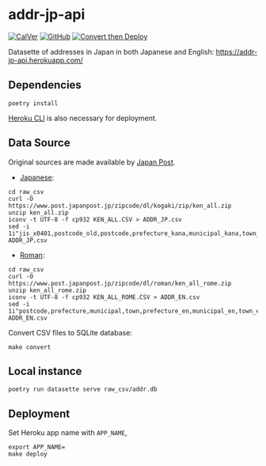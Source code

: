 # addr-jp-api

[![CalVer](https://img.shields.io/badge/calver-YYYY.0M.0D-22bfda.svg)](https://calver.org/)
[![GitHub](https://img.shields.io/github/license/shihanng/addr-jp-api)](https://github.com/shihanng/addr-jp-api/blob/main/LICENSE)
[![Convert then Deploy](https://github.com/shihanng/addr-jp-api/workflows/Convert%20then%20Deploy/badge.svg)](https://github.com/shihanng/addr-jp-api/actions?query=workflow%3A%22Convert+then+Deploy%22)

Datasette of addresses in Japan in both Japanese and English: <https://addr-jp-api.herokuapp.com/>

## Dependencies

```console
poetry install
```

[Heroku CLI](https://devcenter.heroku.com/articles/heroku-cli) is also necessary for deployment.

## Data Source

Original sources are made available by [Japan Post](https://www.post.japanpost.jp/).

- [Japanese](https://www.post.japanpost.jp/zipcode/dl/kogaki-zip.html):

```console
cd raw_csv
curl -O https://www.post.japanpost.jp/zipcode/dl/kogaki/zip/ken_all.zip
unzip ken_all.zip
iconv -t UTF-8 -f cp932 KEN_ALL.CSV > ADDR_JP.csv
sed -i 1i"jis_x0401,postcode_old,postcode,prefecture_kana,municipal_kana,town_kana,prefecture,municipal,town,has_multi_postcode,koaza,has_chome,shared_postcode,updated,updated_reason" ADDR_JP.csv
```

- [Roman](https://www.post.japanpost.jp/zipcode/dl/roman-zip.html):

```console
cd raw_csv
curl -O https://www.post.japanpost.jp/zipcode/dl/roman/ken_all_rome.zip
unzip ken_all_rome.zip
iconv -t UTF-8 -f cp932 KEN_ALL_ROME.CSV > ADDR_EN.csv
sed -i 1i"postcode,prefecture,municipal,town,prefecture_en,municipal_en,town_en" ADDR_EN.csv
```

Convert CSV files to SQLite database:

```console
make convert
```

## Local instance

```console
poetry run datasette serve raw_csv/addr.db
```

## Deployment

Set Heroku app name with `APP_NAME`,

```console
export APP_NAME=
make deploy
```
